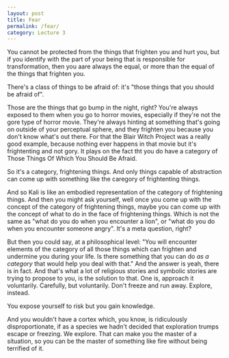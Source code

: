 ```yaml
---
layout: post
title: Fear 
permalink: /fear/
category: Lecture 3
---
```


You cannot be protected from the things that frighten you and hurt you, but if you identify with the part of your being that is responsible for transformation, then you aare always the equal, or more than the equal of the things that frighten you.

There's a class of things to be afraid of: it's "those things that you should be afraid of". 

Those are the things that go bump in the night, right? You're always exposed to them when you go to horror movies, especially if they're not the gore type of horror movie. They're always hinting at something that's going on outside of your perceptual sphere, and they frighten you because you don't know what's out there. For that the Blair Witch Project was a really good example, because nothing ever happens in that movie but it's frightenting and not gory. It plays on the fact tht you do have a category of Those Things Of Which You Should Be Afraid. 

So it's a category, frightening things. And only things capable of abstraction can come up with something like the caregory of frightenting things. 

And so Kali is like an embodied representation of the category of frightening things. And then you might ask yourself, well once you come up with the concept of the category of frightening things, maybe you can come up with the concept of what to do in the face of frightening things. Which is not the same as "what do you do when you encounter a lion", or "what do you do when you encounter someone angry". It's a meta question, right? 

But then you could say, at a philosophical level: "You will encounter elements of the category of all those things which can frighten and undermine you during your life. Is there something that you can do *as a category* that would help you deal with that." And the answer is yeah, there is in fact. And that's what a lot of religious stories and symbolic stories are trying to propose to you, is the solution to that. One is, approach it voluntarily. Carefully, but voluntarily. Don't freeze and run away. Explore, instead. 

You expose yourself to risk but you gain knowledge. 

And you wouldn't have a cortex which, you know, is ridiculously disproportionate, if as a species we hadn't decided that exploration trumps escape or freezing. We explore. That can make you the master of a situation, so you can be the master of something like fire without being terrified of it.

